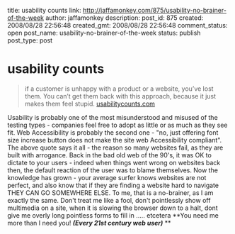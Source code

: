 title: usability counts
link: http://jaffamonkey.com/875/usability-no-brainer-of-the-week
author: jaffamonkey
description: 
post_id: 875
created: 2008/08/28 22:56:48
created_gmt: 2008/08/28 22:56:48
comment_status: open
post_name: usability-no-brainer-of-the-week
status: publish
post_type: post

<!--if a customer is unhappy with a product or a website, you’ve lost them. You can’t get them back with this approach, because it just makes them feel stupid.-->

# usability counts

> if a customer is unhappy with a product or a website, you’ve lost them. You can’t get them back with this approach, because it just makes them feel stupid. [usabilitycounts.com](http://www.usabilitycounts.com/2008/08/27/dont-make-the-user-feel-stupid-a-lesson-in-user-experience/)

Usability is probably one of the most misunderstood and misused of the testing types - companies feel free to adopt as little or as much as they see fit. Web Accessibility is probably the second one - "no, just offering font size increase button does not make the site web Accessibility compliant". The above quote says it all - the reason so many websites fail, as they are built with arrogance. Back in the bad old web of the 90's, it was OK to dictate to your users - indeed when things went wrong on websites back then, the default reaction of the user was to blame themselves. Now the knowledge has grown - your average surfer knows websites are not perfect, and also know that if they are finding a website hard to navigate THEY CAN GO SOMEWHERE ELSE. To me, that is a no-brainer, as I am exactly the same. Don't treat me like a fool, don't pointlessly show off multimedia on a site, when it is slowing the browser down to a halt, dont give me overly long pointless forms to fill in ..... etcetera **You need me more than I need you! **_(Every 21st century web user)_** **